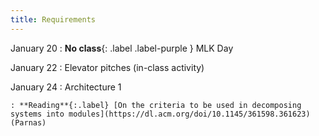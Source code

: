 ```yaml
---
title: Requirements
---
```


January 20
: **No class**{: .label .label-purple } MLK Day

January 22
: Elevator pitches (in-class activity)

January 24
: Architecture 1

    : **Reading**{:.label} [On the criteria to be used in decomposing systems into modules](https://dl.acm.org/doi/10.1145/361598.361623) (Parnas)

